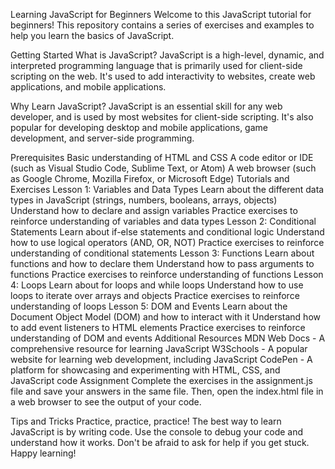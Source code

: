  Learning JavaScript for Beginners
Welcome to this JavaScript tutorial for beginners! This repository contains a series of exercises and examples to help you learn the basics of JavaScript.

Getting Started
What is JavaScript?
JavaScript is a high-level, dynamic, and interpreted programming language that is primarily used for client-side scripting on the web. It's used to add interactivity to websites, create web applications, and mobile applications.

Why Learn JavaScript?
JavaScript is an essential skill for any web developer, and is used by most websites for client-side scripting. It's also popular for developing desktop and mobile applications, game development, and server-side programming.

Prerequisites
Basic understanding of HTML and CSS
A code editor or IDE (such as Visual Studio Code, Sublime Text, or Atom)
A web browser (such as Google Chrome, Mozilla Firefox, or Microsoft Edge)
Tutorials and Exercises
Lesson 1: Variables and Data Types
Learn about the different data types in JavaScript (strings, numbers, booleans, arrays, objects)
Understand how to declare and assign variables
Practice exercises to reinforce understanding of variables and data types
Lesson 2: Conditional Statements
Learn about if-else statements and conditional logic
Understand how to use logical operators (AND, OR, NOT)
Practice exercises to reinforce understanding of conditional statements
Lesson 3: Functions
Learn about functions and how to declare them
Understand how to pass arguments to functions
Practice exercises to reinforce understanding of functions
Lesson 4: Loops
Learn about for loops and while loops
Understand how to use loops to iterate over arrays and objects
Practice exercises to reinforce understanding of loops
Lesson 5: DOM and Events
Learn about the Document Object Model (DOM) and how to interact with it
Understand how to add event listeners to HTML elements
Practice exercises to reinforce understanding of DOM and events
Additional Resources
MDN Web Docs - A comprehensive resource for learning JavaScript
W3Schools - A popular website for learning web development, including JavaScript
CodePen - A platform for showcasing and experimenting with HTML, CSS, and JavaScript code
Assignment
Complete the exercises in the assignment.js file and save your answers in the same file. Then, open the index.html file in a web browser to see the output of your code.

Tips and Tricks
Practice, practice, practice! The best way to learn JavaScript is by writing code.
Use the console to debug your code and understand how it works.
Don't be afraid to ask for help if you get stuck.
Happy learning!
